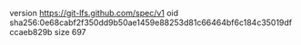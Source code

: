 version https://git-lfs.github.com/spec/v1
oid sha256:0e68cabf2f350dd9b50ae1459e88253d81c66464bf6c184c35019dfccaeb829b
size 697
